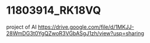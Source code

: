 # 11803914_RK18VQ
project of AI
https://drive.google.com/file/d/1MKJJ-28WmDG3t0YgQZwoR3VGbASgJ1zh/view?usp=sharing
